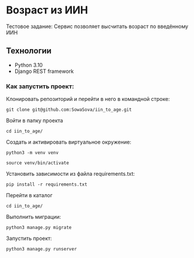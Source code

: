 # Возраст из ИИН
Тестовое задание: Сервис позволяет высчитать возраст по введённому ИИН

## Технологии

- Python 3.10
- Django REST framework

### Как запустить проект:

Клонировать репозиторий и перейти в него в командной строке:

```
git clone git@github.com:SowaSova/iin_to_age.git
```
Войти в папку проекта

```
cd iin_to_age/
```

Cоздать и активировать виртуальное окружение:

```
python3 -m venv venv
```

```
source venv/bin/activate
```

Установить зависимости из файла requirements.txt:

```
pip install -r requirements.txt
```

Перейти в каталог

```
cd iin_to_age/
```

Выполнить миграции:

```
python3 manage.py migrate
```

Запустить проект:

```
python3 manage.py runserver
```
